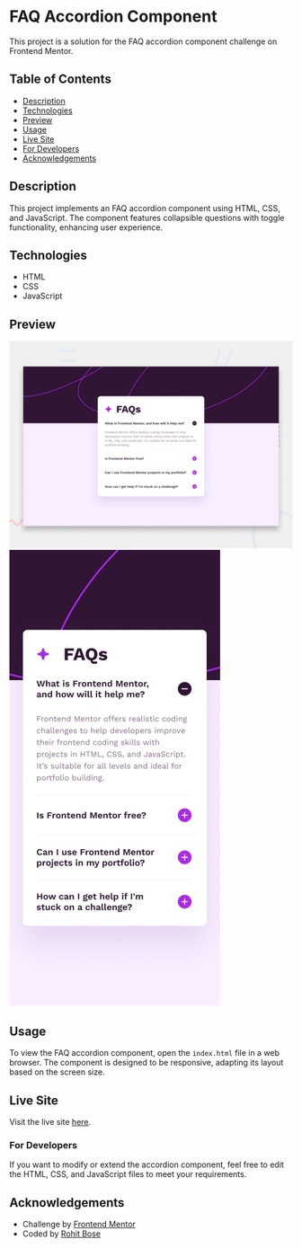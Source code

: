 # FAQ Accordion Component

This project is a solution for the FAQ accordion component challenge on Frontend Mentor.

## Table of Contents

- [Description](#description)
- [Technologies](#technologies)
- [Preview](#preview)
- [Usage](#usage)
- [Live Site](#live-site)
- [For Developers](#for-developers)
- [Acknowledgements](#acknowledgements)

## Description

This project implements an FAQ accordion component using HTML, CSS, and JavaScript. The component features collapsible questions with toggle functionality, enhancing user experience.

## Technologies

- HTML
- CSS
- JavaScript

## Preview

![FAQ Accordion Component Desktop Preview](./design/desktop-preview.jpg)
![FAQ Accordion Component Mobile Preview](./design/mobile-design.jpg)

## Usage

To view the FAQ accordion component, open the `index.html` file in a web browser. The component is designed to be responsive, adapting its layout based on the screen size.

## Live Site

Visit the live site [here](https://watery-talk.surge.sh/).

### For Developers

If you want to modify or extend the accordion component, feel free to edit the HTML, CSS, and JavaScript files to meet your requirements.

## Acknowledgements

- Challenge by [Frontend Mentor](https://www.frontendmentor.io?ref=challenge)
- Coded by [Rohit Bose](https://www.linkedin.com/in/rohitbose/)
